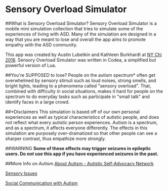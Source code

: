 # Sensory Overload Simulator

##What is Sensory Overload Simulator?
Sensory Overload Simulator is a mobile mini simulation collection that tries to simulate some of the experiences of living with ASD. Many of the simulation are designed in a way that you are meant to lose and overall the app aims to promote empathy with the ASD community.

This app was created by Austin Lubetkin and Kathleen Burkhardt at [NY Chi 2016](http://nychi.tech). Sensory Overload Simulator was written in Codea, a simplified but powerful version of Lua.

##You're SUPPOSED to lose?
People on the autism spectrum* often get overwhelmed by sensory stimuli such as loud noises, strong smells, and bright lights, leading to a phenomena called "sensory overload". That, combined with difficulty in social situations, makes it hard for people on the spectrum to do everyday tasks such as participate in "small talk" and identify faces in a large crowd.

##*Disclaimers
This simulation is based off of our own personal experiences as well as typical characteristics of autistic people, and does not reflect what every autistic person experiences. Autism is a spectrum, and as a spectrum, it affects everyone differently. The effects in this simulation are purposely over-dramatized so that other people can see a sharper contrast, thus empathize more strongly.

##WARNING
**Some of these effects may trigger seizures in epileptic users. Do _not_ use this app if you have experienced seizures in the past.**

##More Info on Autism
[About Autism - Autistic Self-Advocacy Network](http://autisticadvocacy.org/home/about-asan/about-autism/)

[Sensory Issues](http://www.interactingwithautism.com/section/understanding/sensory/1)

[Social Communication with Autism](https://www.iidc.indiana.edu//index.php?pageId=Social-Communication-and-Language-Characteristics-Associated-with-High-Functioning-Verbal-Children-and-Adults-with-ASD)